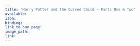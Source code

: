 ```yaml
---
title: 'Harry Potter and the Cursed Child - Parts One & Two'
available:
isbn:
binding:
link_to_buy_page:
image_path:
link:
---
```

